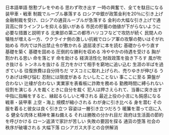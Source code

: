 日本語単語
慇懃ブレをやめる
思わず吹き出す
一時の興奮で、全てを駄目になる
装甲車・戦車
制裁でルーブル暴落する
ロシア中銀が政策金利を20％に引き上げ
金融制裁を受け、ロシアの通貨ルーブルが急落する
金利の大幅な引き上げで通貨高に伴うインフレを抑える狙いがある
市民の貯蓄の価値が下がらないように必要な措置と説明する
北東部の第二の都市ハリコフなどで攻防が続く
民間人の犠牲が増える一方、ウクライナ側の激しい抗戦でロシア軍の攻撃の勢いはそがれ始める
市内では外出禁止令が敷かれる
退屈凌ぎに本を読む
基礎からやり直す
基礎を築く
基礎を固める
圧倒的な勝利を収める
冷ややかの待遇を受ける
胸が割かれる思い
命を落とす
命を助ける
経済活性化
財政政策を扱き下ろす
風が吹き抜ける
トンネルを抜ける
圧力をかけて相手を窮地に追い込む
生涯の半ばを過ぎている
往復旅費は自分持ちだ
マスコミに取れ上げられ、売りゆきが伸びる
うりあげは伸び悩む
忍耐には限度がある
たいしたことない
事ここに至る
算盤が合わない
辻褄が合わない
実業家を表看板に詐欺を務める
勤務時間に縛られない
役割を演じる
人を裁くときに自分を裁く
犯人は押さえられて、当番に突き出す
中指に指輪をすると、縁起るらしいと噂される
最近上役の小言にも鈍感になる
戦車・装甲車
上空・海上
規模が縮小される
わが身に引き比べる
身を潜む
その服を着ると彼女は良く引き立つ
容姿は一層引き立つだろう
暖簾を潜って店に入る
健全な肉体と精神を兼ね備える
それは勝敗の分かれ目だ
政府は生活面の節約を呼びかける
ローン返済で家計が苦しい
失敗の要因を探る
通貨の堕落
社会の秩序が破壊される
大幅下落
ロシアガス大手との合併解消
